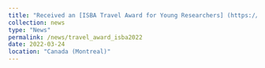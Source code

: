 ```yaml
---
title: "Received an [ISBA Travel Award for Young Researchers] (https://bayesian.org/project/new-researchers-travel-award/)."
collection: news
type: "News"
permalink: /news/travel_award_isba2022
date: 2022-03-24
location: "Canada (Montreal)"
---
```

